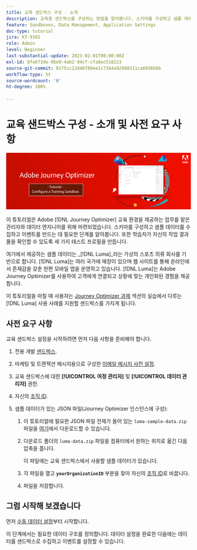 ```yaml
---
title: 교육 샌드박스 구성 - 소개
description: 교육용 샌드박스를 구성하는 방법을 알아봅니다. 스키마를 구성하고 샘플 데이터를 수집하고 이벤트를 만드는 데 필요한 단계를 수행합니다.
feature: Sandboxes, Data Management, Application Settings
doc-type: tutorial
jira: KT-9382
role: Admin
level: Beginner
last-substantial-update: 2023-02-01T00:00:00Z
exl-id: 8fa673de-9be9-4ab2-94cf-cfa8ac518223
source-git-commit: 81f5cc22d46f89ee1c7164a92988311ca6036b8b
workflow-type: ht
source-wordcount: '0'
ht-degree: 100%

---
```


# 교육 샌드박스 구성 - 소개 및 사전 요구 사항

![배너 튜토리얼 - 교육 샌드박스 구성](./assets/ajo-banner-configure-training-sandbox.png)

이 튜토리얼은 Adobe [!DNL Journey Optimizer] 교육 환경을 제공하는 업무를 맡은 관리자와 데이터 엔지니어를 위해 마련되었습니다. 스키마를 구성하고 샘플 데이터를 수집하고 이벤트를 만드는 데 필요한 단계를 알아봅니다. 또한 학습자가 자신의 작업 결과물을 확인할 수 있도록 세 가지 테스트 프로필을 만듭니다.

여기에서 제공하는 샘플 데이터는 _[!DNL Luma]_라는 가상의 스포츠 의류 회사를 기반으로 합니다. [!DNL Luma]는 여러 국가에 매장이 있으며 웹 사이트를 통해 온라인에서 존재감을 갖춘 한편 모바일 앱을 운영하고 있습니다. [!DNL Luma]는 Adobe Journey Optimizer를 사용하여 고객에게 연결되고 상황에 맞는 개인화된 경험을 제공합니다.

이 튜토리얼을 마칠 때 사용자는 [Journey Optimizer 과제](/help/challenges/introduction-and-prerequisites.md) 섹션의 실습에서 다루는 [!DNL Luma] 사용 사례를 지원할 샌드박스를 가지게 됩니다.

## 사전 요구 사항

교육 샌드박스 설정을 시작하려면 먼저 다음 사항을 준비해야 합니다.

1. 전용 개발 [샌드박스](https://experienceleague.adobe.com/docs/journey-optimizer-learn/tutorials/access-control/create-and-manage-sandboxes.html?lang=ko).

1. 마케팅 및 트랜잭션 메시지용으로 구성한 [이메일 메시지 사전 설정](https://experienceleague.adobe.com/docs/journey-optimizer-learn/tutorials/configuration/channel-configuration/set-up-email-channel.html?lang=ko).

1. 교육 샌드박스에 대한 **[!UICONTROL 여정 관리자]** 및 **[!UICONTROL 데이터 관리자]** 권한.

1. 자신의 [조직 ID](https://experienceleague.adobe.com/docs/core-services/interface/administration/organizations.html?lang=ko).

1. 샘플 데이터가 있는 JSON 파일(Journey Optimizer 인스턴스에 구성):

   1. 이 튜토리얼에 필요한 JSON 파일 전체가 들어 있는 `luma-sample-data.zip` 파일을 [여기](/help/tutorial-configure-a-training-sandbox/assets/luma-data/luma-sample-data.zip)에서 다운로드할 수 있습니다.

   1. 다운로드 폴더의 `luma-data.zip` 파일을 컴퓨터에서 원하는 위치로 옮긴 다음 압축을 풉니다.

      이 파일에는 교육 샌드박스에서 사용할 샘플 데이터가 있습니다.

   1. 각 파일을 열고 **`yourOrganizationID`** 부분을 찾아 자신의 [조직 ID](https://experienceleague.adobe.com/docs/core-services/interface/administration/organizations.html?lang=ko)로 바꿉니다.

   1. 파일을 저장합니다.

## 그럼 시작해 보겠습니다

먼저 [수동 데이터 설정](/help/tutorial-configure-a-training-sandbox/manual-data-set-up.md)부터 시작합니다.

이 단계에서는 필요한 데이터 구조를 정의합니다. 데이터 설정을 완료한 다음에는 데이터를 샌드박스로 수집하고 이벤트를 설정할 수 있습니다.

